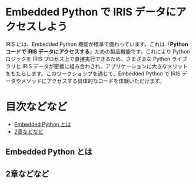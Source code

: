 # Embedded Python で IRIS データにアクセスしよう

IRIS には、Embedded Python 機能が標準で備わっています。これは「**Python コードで IRIS データにアクセスする**」ための製品機能です。これにより Python ロジックを IRIS プロセス上で直接実行できるため、さまざまな Python ライブラリと IRIS データが密接に組み合わされ、アプリケーションに大きなメリットをもたらします。このワークショップを通じて、Embedded Python で IRIS データやメソッドにアクセスする具体的なコードを体験いただけます。

# 目次などなど

- [Embedded Python とは](#Embedded-Python-とは)
- [2章などなど](#2章などなど)

## Embedded Python とは

## 2章などなど

